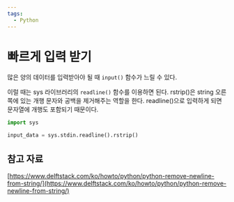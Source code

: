 ```yaml
---
tags:
  - Python
---
```

# 빠르게 입력 받기

많은 양의 데이터를 입력받아야 될 때 `input()` 함수가 느릴 수 있다.

이럴 때는 sys 라이브러리의 `readline()` 함수를 이용하면 된다. rstrip()은 string 오른쪽에 있는 개행 문자와 공백을 제거해주는 역할을 한다. readline()으로 입력하게 되면 문자열에 개행도 포함되기 때문이다.

```python
import sys

input_data = sys.stdin.readline().rstrip()
```

## 참고 자료

[https://www.delftstack.com/ko/howto/python/python-remove-newline-from-string/](https://www.delftstack.com/ko/howto/python/python-remove-newline-from-string/)